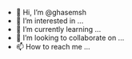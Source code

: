 - 👋 Hi, I’m @ghasemsh
- 👀 I’m interested in ...
- 🌱 I’m currently learning ...
- 💞️ I’m looking to collaborate on ...
- 📫 How to reach me ...

<!---
ghasemsh/ghasemsh is a ✨ special ✨ repository because its `README.md` (this file) appears on your GitHub profile.
You can click the Preview link to take a look at your changes.
--->
